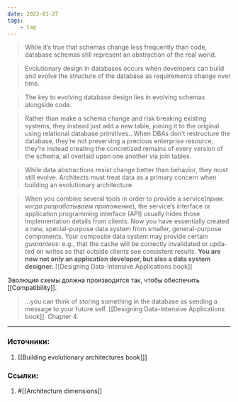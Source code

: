 ```yaml
---
date: 2023-01-27
tags:
    - tag
---
```


> While it’s true that schemas change less frequently than code, database schemas still represent an abstraction of the real world.

> Evolutionary design in databases occurs when developers can build and evolve the structure of the database as requirements change over time.

> The key to evolving database design lies in evolving schemas alongside code.

> Rather than make a schema change and risk breaking existing systems, they instead just add a new table, joining it to the original using relational database primitives...When DBAs don’t restructure the database, they’re not preserving a precious enterprise resource, they’re instead creating the concretized remains of every version of the schema, all overlaid upon one another via join tables.

> While data abstractions resist change better than behavior, they must still evolve. Architects must treat data as a primary concern when building an evolutionary architecture.

> When you combine several tools in order to provide a service(*прим. когда разрабатываем приложение*), the service’s interface or application programming interface (API) usually hides those implementation details from clients. Now you have essentially created a new, special-purpose data system from smaller, general-purpose components. Your composite data system may provide certain *guarantees*: e.g., that the cache will be correctly invalidated or upda‐ ted on writes so that outside clients see consistent results. **You are now not only an application developer, but also a data system designer.** [[Designing Data-Intensive Applications book]]


Эволюция схемы должна производится так, чтобы обеспечить [[Compatibility]].
> ...you can think of storing something in the database as sending a message to your future self. [[Designing Data-Intensive Applications book]]. Chapter 4.

---

### Источники:
1. [[Building evolutionary architectures book]]]

### Ссылки:
1. #[[Architecture dimensions]]
